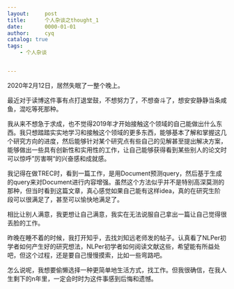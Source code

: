 ```yaml
---
layout:     post
title:      个人杂谈之thought_1
date:       0000-01-01
author:     cyq
catalog: true
tags:
    - 个人杂谈


---
```




2020年2月12日，居然失眠了一整个晚上。

最近对于读博这件事有点打退堂鼓，不想努力了，不想奋斗了，想安安静静当条咸鱼，混吃等死那种。

我从来不想急于求成，也不觉得2019年才开始接触这个领域的自己能做出什么东西。我只想踏踏实实地学习和接触这个领域的更多东西，能够基本了解和掌握这几个研究方向的进度，然后能够针对某个研究点有些自己的见解甚至提出解决方案，能够做出一些具有创新性和实用性的工作，让自己能够获得看到某些别人的论文时可以惊呼”厉害啊“的兴奋感和成就感。

我记得在做TREC时，看到一篇工作，是用Document预测query，然后基于生成的query来对Document进行内容增强。虽然这个方法似乎并不是特别高深莫测的那种，但当时看到这篇文章，真心感觉如果自己能有这样idea，真的在研究生阶段可以很满足了，甚至可以愉快地满足了。

相比让别人满意，我更想让自己满意，我实在无法说服自己拿出一篇让自己觉得很丢脸的工作。

昨晚在睡不着的时候，我打开知乎，去找刘知远老师发的帖子。认真看了NLPer初学者如何产生好的研究想法，NLPer初学者如何阅读文献这些，希望能有所益处吧，但这个过程，还是要自己慢慢摸索，比如一些弯路吧。

怎么说呢，我想要偷懒选择一种更简单地生活方式，找工作。但我很确信，在我人生剩下的n年里，一定会时时为这件事感到后悔和遗憾。

